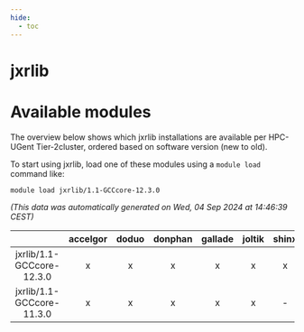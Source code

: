 ```yaml
---
hide:
  - toc
---
```


jxrlib
======

# Available modules


The overview below shows which jxrlib installations are available per HPC-UGent Tier-2cluster, ordered based on software version (new to old).

To start using jxrlib, load one of these modules using a `module load` command like:

```shell
module load jxrlib/1.1-GCCcore-12.3.0
```

*(This data was automatically generated on Wed, 04 Sep 2024 at 14:46:39 CEST)*  

| |accelgor|doduo|donphan|gallade|joltik|shinx|skitty|
| :---: | :---: | :---: | :---: | :---: | :---: | :---: | :---: |
|jxrlib/1.1-GCCcore-12.3.0|x|x|x|x|x|x|x|
|jxrlib/1.1-GCCcore-11.3.0|x|x|x|x|x|-|x|
